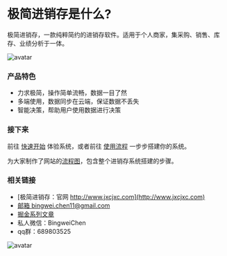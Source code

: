 # 极简进销存是什么?
极简进销存，一款纯粹简约的进销存软件。适用于个人商家，集采购、销售、库存、业绩分析于一体。

![avatar](../_media/screenshot/工作台.png)

### 产品特色
- 力求极简，操作简单流畅，数据一目了然
- 多端使用，数据同步在云端，保证数据不丢失
- 智能决策，帮助用户使用数据进行决策


### 接下来
前往 [快速开始](pages/快速开始.md) 体验系统，或者前往 [使用流程](pages/使用流程.md) 一步步搭建你的系统。

为大家制作了网站的[流程图](pages/使用流程.md#流程图)，包含整个进销存系统搭建的步骤。


### 相关链接
- [极简进销存：官网 http://www.jxcjxc.com](http://www.jxcjxc.com)
- [邮箱 bingwei.chen11@gmail.com](bingwei.chen11@gmail.com)
- [掘金系列文章](https://juejin.cn/user/2735240659599783/posts)
- 私人微信：BingweiChen
- qq群：689803525

![avatar](../_media/screenshot/qq群.jpeg ':size=200x230')

